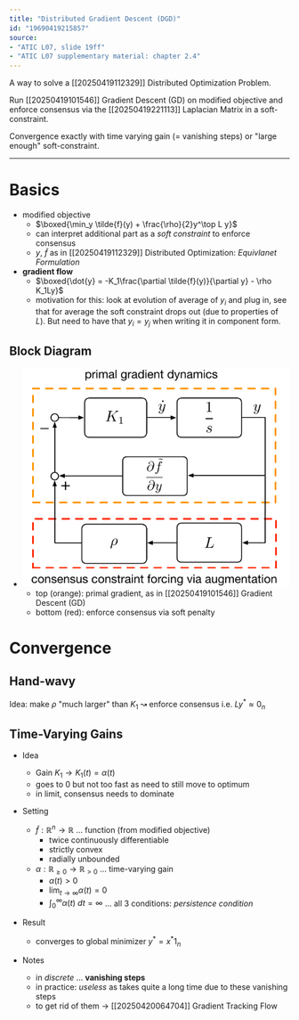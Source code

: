 ```yaml
---
title: "Distributed Gradient Descent (DGD)"
id: "19690419215857"
source:
- "ATIC L07, slide 19ff"
- "ATIC L07 supplementary material: chapter 2.4"
---
```


A way to solve a [[20250419112329]] Distributed Optimization Problem.

Run [[20250419101546]] Gradient Descent (GD) on modified objective and enforce consensus via the [[20250419221113]] Laplacian Matrix in a soft-constraint.

Convergence exactly with time varying gain (= vanishing steps) or "large enough" soft-constraint.

---

# Basics

- modified objective
    - $\boxed{\min_y \tilde{f}(y) + \frac{\rho}{2}y^\top L y}$
    - can interpret additional part as a _soft constraint_ to enforce consensus
    - $y$, $\tilde{f}$ as in [[20250419112329]] Distributed Optimization: _Equivlanet Formulation_
- **gradient flow**
    - $\boxed{\dot{y} = -K_1\frac{\partial \tilde{f}(y)}{\partial y} - \rho K_1Ly}$
    - motivation for this: look at evolution of average of $y_i$ and plug in, see that for average the soft constraint drops out (due to properties of $L$). But need to have that $y_i=y_j$ when writing it in component form.<!--slide 20-->

## Block Diagram

- ![dgd_block-diagram.png](./dgd_block-diagram.png)
    - top (orange): primal gradient, as in [[20250419101546]] Gradient Descent (GD)
    - bottom (red): enforce consensus via soft penalty

# Convergence

## Hand-wavy
Idea: make $\rho$ "much larger" than $K_1$ ↝ enforce consensus i.e. $Ly^\ast \approx 0_n$

## Time-Varying Gains
<!--Theorem 2.4-->
- Idea
    - Gain $K_1\to K_1(t) = \alpha(t)$
    - goes to 0 but not too fast as need to still move to optimum
    - in limit, consensus needs to dominate

- Setting
    - $\tilde{f}: \mathbb{R}^n\to\mathbb{R}$ … function (from modified objective)
        - twice continuously differentiable
        - strictly convex
        - radially unbounded
    - $\alpha: \mathbb{R}_{\geq0}\to\mathbb{R}_{>0}$ … time-varying gain
        - $\alpha(t) > 0$
        - $\lim_{t\to\infty} \alpha(t) = 0$
        - $\int_0^\infty \alpha(t) \ dt = \infty$ … all 3 conditions: _persistence condition_
- Result
    - converges to global minimizer $y^\ast = x^\ast 1_n$
 
- Notes
    - in _discrete_ … **vanishing steps**
    - in practice: _useless_ as takes quite a long time due to these vanishing steps
    - to get rid of them → [[20250420064704]] Gradient Tracking Flow